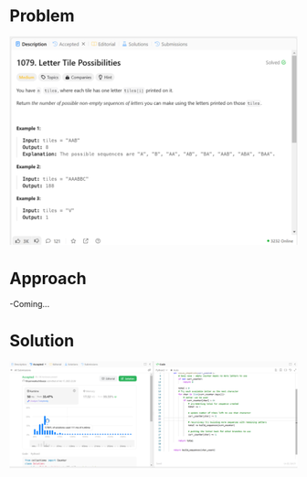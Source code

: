 # Problem
![Problem Description](https://github.com/praiseorji4/leetcode-daily/blob/main/solutions/2025-02/day17/images/problem.png?raw=true)

# Approach
-Coming...

# Solution
![Submission Results](https://github.com/praiseorji4/leetcode-daily/blob/main/solutions/2025-02/day17/images/submission.png?raw=true)
